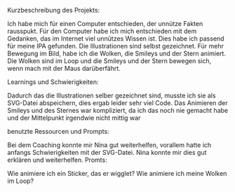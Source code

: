Kurzbeschreibung des Projekts:

Ich habe mich für einen Computer entschieden, der unnütze Fakten rausspukt. Für den Computer habe ich mich entschieden mit dem Gedanken, das im Internet viel unnützes Wissen ist. Dies habe ich passend für meine IPA gefunden. Die Illustrationen sind selbst gezeichnet. Für mehr Bewegung im Bild, habe ich die Wolken, die Smileys und der Stern animiert. Die Wolken sind im Loop und die Smileys und der Stern bewegen sich, wenn mach mit der Maus darüberfährt.

Learnings und Schwierigkeiten:

Dadurch das die Illustrationen selber gezeichnet sind, musste ich sie als SVG-Datei abspeichern, dies ergab leider sehr viel Code. Das Animieren der Smileys und des Sternes war kompliziert, da ich das noch nie gemacht habe und der Mittelpunkt irgendwie nicht mittig war

benutzte Ressourcen und Prompts:

Bei dem Coaching konnte mir Nina gut weiterhelfen, vorallem hatte ich anfangs Schwierigkeiten mit der SVG-Datei. Nina konnte mir dies gut erklären und weiterhelfen. Promts:

Wie animiere ich ein Sticker, das er wigglet? Wie animiere ich meine Wolken im Loop?
